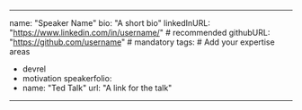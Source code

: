 <!-- This is a sample file to guide new members on how to add themselves to the community page as speakers. -->
---
name: "Speaker Name"
bio: "A short bio"
linkedInURL: "https://www.linkedin.com/in/username/" # recommended
githubURL: "https://github.com/username" # mandatory 
tags:  # Add your expertise areas
  - devrel
  - motivation
speakerfolio: 
  - name: "Ted Talk"
    url: "A link for the talk"
---
